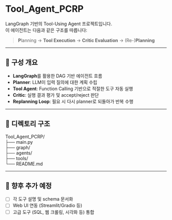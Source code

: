 # Tool_Agent_PCRP

LangGraph 기반의 Tool-Using Agent 프로젝트입니다.  
이 에이전트는 다음과 같은 구조를 따릅니다:

> **P**lanning → **Tool Execution** → **Critic Evaluation** → (Re-)**Planning**

---

## 🧠 구성 개요

- **LangGraph**를 활용한 DAG 기반 에이전트 흐름
- **Planner**: LLM이 입력 질의에 대한 계획 수립
- **Tool Agent**: Function Calling 기반으로 적절한 도구 자동 실행
- **Critic**: 실행 결과 평가 및 accept/reject 판단
- **Replanning Loop**: 필요 시 다시 planner로 되돌아가 반복 수행

---

## 📁 디렉토리 구조
Tool_Agent_PCRP/  
├── main.py  
├── graph/  
├── agents/  
├── tools/  
└── README.md  

---

## 🚧 향후 추가 예정

- [ ] 각 도구 설명 및 schema 문서화
- [ ] Web UI 연동 (Streamlit/Gradio 등)
- [ ] 고급 도구 (SQL, 웹 크롤링, 시각화 등) 통합
